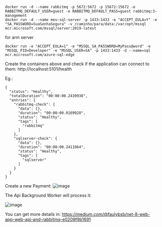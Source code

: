 ```
docker run -d --name rabbitmq -p 5672:5672 -p 15672:15672 -e RABBITMQ_DEFAULT_USER=guest -e RABBITMQ_DEFAULT_PASS=guest rabbitmq:3-management
docker run -d --name meu-sql-server -p 1433:1433 -e "ACCEPT_EULA=Y" -e "SA_PASSWORD=SuaSenhaSegura" -v /caminho/para/data:/var/opt/mssql mcr.microsoft.com/mssql/server:2019-latest
```

for arm server
```
docker run -e "ACCEPT_EULA=1" -e "MSSQL_SA_PASSWORD=MyPass@word" -e "MSSQL_PID=Developer" -e "MSSQL_USER=SA" -p 1433:1433 -d --name=sql mcr.microsoft.com/azure-sql-edge
```
Create the containers above and check if the application can connect to them:
http://localhost:5101/health

Eg.:
```
{
  "status": "Healthy",
  "totalDuration": "00:00:00.2439938",
  "entries": {
    "rabbitmq-check": {
      "data": {},
      "duration": "00:00:00.0169928",
      "status": "Healthy",
      "tags": [
        "rabbitmq"
      ]
    },
    "sqlserver-check": {
      "data": {},
      "duration": "00:00:00.2411064",
      "status": "Healthy",
      "tags": [
        "sqlserver"
      ]
    }
  }
}
```
Create a new Payment:
![image](https://github.com/faulycoelho/article-web-api-rabbitmq/assets/37049426/60eb4748-0e96-4f57-869d-6acead16a7f1)


The Api Background Worker will process it:

![image](https://github.com/faulycoelho/article-web-api-rabbitmq/assets/37049426/c22c1d09-5a61-4ad9-858b-b9204560fc4b)


You can get more details in: https://medium.com/@faulybsb/net-8-web-app-web-api-and-rabbitmq-e0209f9b1691
